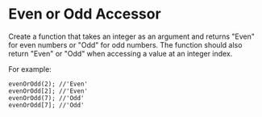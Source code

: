 # Even or Odd Accessor

Create a function that takes an integer as an argument and returns "Even" for even numbers or "Odd" for odd numbers. The function should also return "Even" or "Odd" when accessing a value at an integer index.

For example:
````
evenOrOdd(2); //'Even'
evenOrOdd[2]; //'Even'
evenOrOdd(7); //'Odd'
evenOrOdd[7]; //'Odd'
````